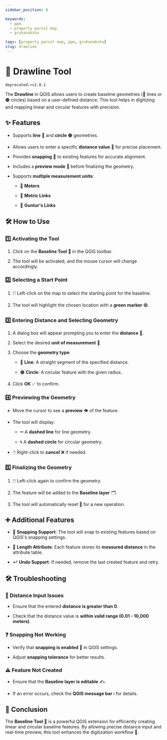 ```yaml
---
sidebar_position: 8

keywords:
  - ppm
  - property parcel map
  - gruhanaksha

tags: [property parcel map, ppm, gruhanaksha]
slug: drawline
---
```


# 🧭 Drawline Tool

`deprecated:>v1.0.1`

The **Drawline** in QGIS allows users to create baseline geometries (📏 lines or 🟠 circles) based on a user-defined distance. This tool helps in digitizing and mapping linear and circular features with precision.

## ✨ Features

- Supports **line** 📏 and **circle** 🟠 geometries.

- Allows users to enter a specific **distance value** 🔢 for precise placement.

- Provides **snapping** 🧲 to existing features for accurate alignment.

- Includes a **preview mode** 👀 before finalizing the geometry.

- Supports **multiple measurement units**:
  
  - 📐 **Meters**
  
  - 🔗 **Metric Links**
  
  - 🔗 **Guntur's Links**

## 🛠️ How to Use

### 1️⃣ Activating the Tool

1. Click on the **Baseline Tool** 🧭 in the QGIS toolbar.

2. The tool will be activated, and the mouse cursor will change accordingly.

### 2️⃣ Selecting a Start Point

1. 🖱️ Left-click on the map to select the starting point for the baseline.

2. The tool will highlight the chosen location with a **green marker** 🟢.

### 3️⃣ Entering Distance and Selecting Geometry

1. A dialog box will appear prompting you to enter the **distance** 🔢.

2. Select the desired **unit of measurement** 📏.

3. Choose the **geometry type**:

   - 📏 **Line**: A straight segment of the specified distance.

   - 🟠 **Circle**: A circular feature with the given radius.

4. Click **OK** ✅ to confirm.

### 4️⃣ Previewing the Geometry

- Move the cursor to see a **preview** 👁️ of the feature.

- The tool will display:
  
  - ➖ A **dashed line** for line geometry.
  
  - 🌀 A **dashed circle** for circular geometry.

- 🖱️ Right-click to **cancel** ❌ if needed.

### 5️⃣ Finalizing the Geometry

1. 🖱️ Left-click again to confirm the geometry.

2. The feature will be added to the **Baseline layer** 🗂️.

3. The tool will automatically reset 🔄 for a new operation.

## ➕ Additional Features

- 🧲 **Snapping Support**: The tool will snap to existing features based on QGIS's snapping settings.

- 🧮 **Length Attribute**: Each feature stores its **measured distance** in the attribute table.

- ↩️ **Undo Support**: If needed, remove the last created feature and retry.

## 🛠️ Troubleshooting

### 🚫 Distance Input Issues

- Ensure that the entered **distance is greater than 0**.

- Check that the distance value is **within valid range (0.01 - 10,000 meters)**.

### ❓ Snapping Not Working

- Verify that **snapping is enabled** 🧲 in QGIS settings.

- Adjust **snapping tolerance** for better results.

### ⚠️ Feature Not Created

- Ensure that the **Baseline layer is editable** ✍️.

- If an error occurs, check the **QGIS message bar** ℹ️ for details.

## 🏁 Conclusion

The **Baseline Tool** 🧭 is a powerful QGIS extension for efficiently creating linear and circular baseline features. By allowing precise distance input and real-time preview, this tool enhances the digitization workflow 🚀.
